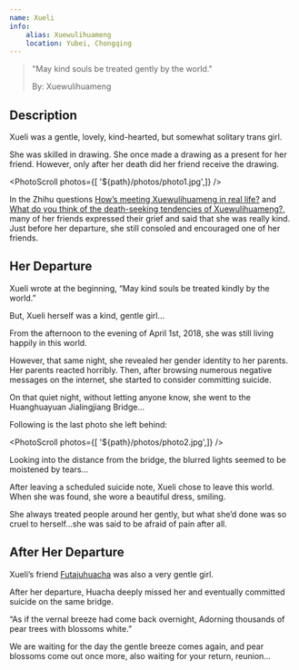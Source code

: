 ```yaml
---
name: Xueli
info:
    alias: Xuewulihuameng
    location: Yubei, Chongqing
---
```


>  "May kind souls be treated gently by the world."
>
>  By: Xuewulihuameng

## Description

Xueli was a gentle, lovely, kind-hearted, but somewhat solitary trans girl.

She was skilled in drawing.
She once made a drawing as a present for her friend.
However, only after her death did her friend receive the drawing.

<PhotoScroll photos={[ '${path}/photos/photo1.jpg',]} />  

In the Zhihu questions [How’s meeting Xuewulihuameng in real life?](https://www.zhihu.com/question/269853559) and [What do you think of the death-seeking tendencies of Xuewulihuameng?](https://www.zhihu.com/question/268738337), many of her friends expressed their grief and said that she was really kind.
Just before her departure, she still consoled and encouraged one of her friends.

## Her Departure

Xueli wrote at the beginning, “May kind souls be treated kindly by the world.”

But, Xueli herself was a kind, gentle girl...

From the afternoon to the evening of April 1st, 2018, she was still living happily in this world.

However, that same night, she revealed her gender identity to her parents. Her parents reacted horribly.
Then, after browsing numerous negative messages on the internet,
she started to consider committing suicide.

On that quiet night, without letting anyone know, she went to the Huanghuayuan Jialingjiang Bridge...

Following is the last photo she left behind:

<PhotoScroll photos={[ '${path}/photos/photo2.jpg',]} />  

Looking into the distance from the bridge,
the blurred lights seemed to be moistened by tears...

After leaving a scheduled suicide note, Xueli chose to leave this world.
When she was found, she wore a beautiful dress, smiling.

She always treated people around her gently,
but what she’d done was so cruel to herself...she was said to be afraid of pain after all.

## After Her Departure

Xueli’s friend [Futajuhuacha](https://one-among.us/profile/Futajuhuacha) was also a very gentle girl.

After her departure, Huacha deeply missed her and eventually committed suicide on the same bridge.

“As if the vernal breeze had come back overnight, Adorning thousands of pear trees with blossoms white.”

We are waiting for the day the gentle breeze comes again,
and pear blossoms come out once more,
also waiting for your return, reunion...
